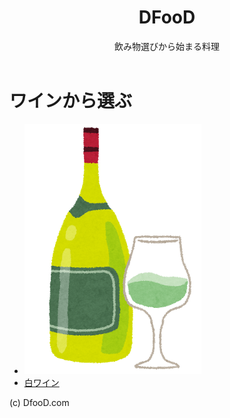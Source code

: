 <!DOCTYPE html>
<html lang="ja">
  <head>
   <meta charset="utf-8">
   <link rel="stylesheet" href="css/styles.css">
  </head>
  <body>
    <header>
      <h1>DFooD</h1>
        <p>飲み物選びから始まる料理</p>
    </header>
     <div class="wine">
       <h1>ワインから選ぶ</h1>
      <div class="container"></div>
       <section>
         <ul>
           <li>
             <img src="img/white_wine.png" alt="白ワイン">
            </li>
            <li>
              <a href="white-wine-list/index.html" class="btn">白ワイン</a>
            </li>
          </ul>
        </section>
     </div>
  </body>
  <footer>
    (c) DfooD.com
  </footer>
</html>
